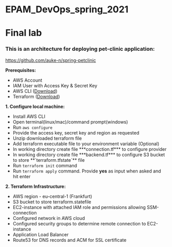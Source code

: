 # EPAM_DevOps_spring_2021
# Final lab


### This is an architecture for deploying pet-clinic application:
https://github.com/auke-n/spring-petclinic

<strong>Prerequisites:</strong>
<ul>
  <li>AWS Account</li>
  <li>IAM User with Access Key & Secret Key</li>
  <li>AWS CLI (<a target="_blank" href="https://aws.amazon.com/cli/">Download</a>)</li>
  <li>Terraform (<a target="_blank" href="https://www.terraform.io/downloads.html">Download</a>)</li>
</ul>

<strong>1. Configure local machine:</strong>
<ul>
  <li>Install AWS CLI</li>
  <li>Open terminal(linux/mac)/command prompt(windows)</li>
  <li>Run <code>aws configure</code></li>
  <li>Provide the access key, secret key and region as requested</li>
  <li>Unzip downloaded terraform file</li>
  <li>Add terraform executable file to your environment variable (Optional)</li>
  <li>In working directory create file ***connection.tf*** to configure provider</li>
  <li>In working directory create file ***backend.tf*** to configure S3 bucket to store **`terraform.tfstate`** file</li>
  <li>Run <code>terraform init</code> command</li>
  <li>Run <code>terraform apply</code> command. Provide <strong>yes</strong> as input when asked and hit enter</li>
</ul>


<strong>2. Terraform Infrastructure:</strong>
<ul>
  <li>AWS region - eu-central-1 (Frankfurt)</li>
  <li>S3 bucket to store terraform.statefile</li>
  <li>EC2-instance with attached IAM role and permissions allowing SSM-connection</li>
  <li>Configured network in AWS cloud</li>
  <li>Configured security groups to determine remote connection to EC2-instance</li>
  <li>Application Load Balancer</li>
  <li>Route53 for DNS records and ACM for SSL certificate</li>
 </ul>
